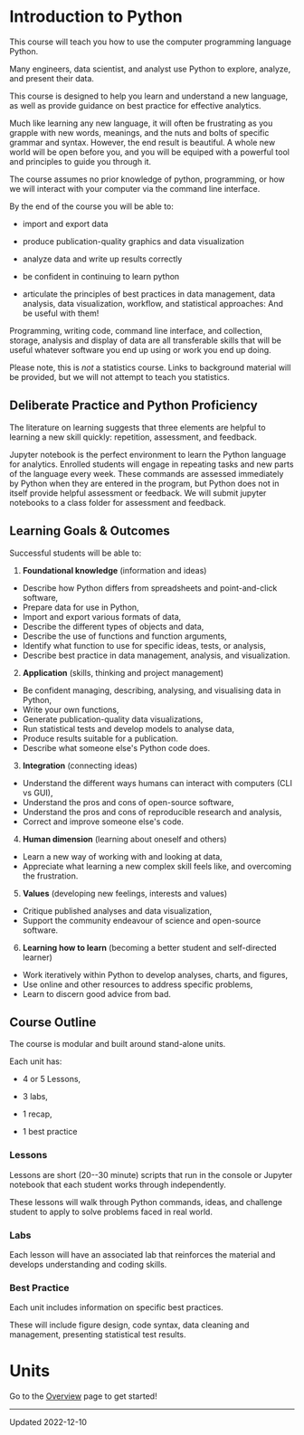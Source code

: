

# Introduction to Python

This course will teach you how to use the computer programming language Python.

Many engineers, data scientist, and analyst use Python to explore, analyze, and present their data.

This course is designed to help you learn and understand a new language, as well as provide guidance on best practice for effective analytics.

Much like learning any new language, it will often be frustrating as you grapple with new words, meanings, and 
the nuts and bolts of specific grammar and syntax. However, the end result is beautiful. A whole new world will
be open before you, and you will be equiped with a powerful tool and principles to guide you through it.

The course assumes no prior knowledge of python, programming, or how we will interact with your computer via the command line interface.

By the end of the course you will be able to:

 - import and export data

 - produce publication-quality graphics and data visualization

 - analyze data and write up results correctly

 - be confident in continuing to learn python

 - articulate the principles of best practices in data management, data analysis, data visualization, workflow, and statistical approaches: And be useful with them!


Programming, writing code, command line interface, and collection, storage, analysis and display of data are all transferable skills that will be useful whatever software you end up using or work you end up doing.

Please note, this is _not_ a statistics course. Links to background material will be provided, but we will not attempt to teach you statistics.



## Deliberate Practice and Python Proficiency

The literature on learning suggests that three elements are helpful to learning a new skill quickly: repetition, assessment, and feedback.

Jupyter notebook is the perfect environment to learn the Python language for analytics. Enrolled students will engage in repeating tasks and new parts of the language every week. These commands are assessed immediately by Python when they are entered in the program, but Python does not in itself provide helpful assessment or feedback. We will submit jupyter notebooks to a class folder for assessment and feedback. 


## Learning Goals & Outcomes

Successful students will be able to:

1. **Foundational knowledge** (information and ideas)

 - Describe how Python differs from spreadsheets and point-and-click software,
 - Prepare data for use in Python,
 - Import and export various formats of data,
 - Describe the different types of objects and data,
 - Describe the use of functions and function arguments,
 - Identify what function to use for specific ideas, tests, or analysis,
 - Describe best practice in data management, analysis, and visualization.

 
2. **Application** (skills, thinking and project management)

 - Be confident managing, describing, analysing, and visualising data in Python,
 - Write your own functions,
 - Generate publication-quality data visualizations,
 - Run statistical tests and develop models to analyse data,
 - Produce results suitable for a publication.
 - Describe what someone else's Python code does.


3. **Integration** (connecting ideas)

 - Understand the different ways humans can interact with computers (CLI vs GUI),
 - Understand the pros and cons of open-source software,
 - Understand the pros and cons of reproducible research and analysis,
 - Correct and improve someone else's code.


4. **Human dimension** (learning about oneself and others)

 - Learn a new way of working with and looking at data,
 - Appreciate what learning a new complex skill feels like, and overcoming the frustration.


5. **Values** (developing new feelings, interests and values)

 - Critique published analyses and data visualization,
 - Support the community endeavour of science and open-source software.


6. **Learning how to learn** (becoming a better student and self-directed learner)

 - Work iteratively within Python to develop analyses, charts, and figures,
 - Use online and other resources to address specific problems,
 - Learn to discern good advice from bad.



## Course Outline

The course is modular and built around stand-alone units.

Each unit has: 

  - 4 or 5 Lessons, 

  - 3 labs, 

  - 1 recap, 

  - 1 best practice


### Lessons

Lessons are short (20--30 minute) scripts that run in the console or Jupyter notebook that each student works through independently.

These lessons will walk through Python commands, ideas, and challenge student to apply to solve problems faced in real world. 



### Labs

Each lesson will have an associated lab that reinforces the material and develops understanding and coding skills.


### Best Practice 

Each unit includes information on specific best practices.

These will include figure design, code syntax, data cleaning and management, presenting statistical test results.


# Units

Go to the [Overview](/overview.html) page to get started!

 - - -

Updated 2022-12-10

